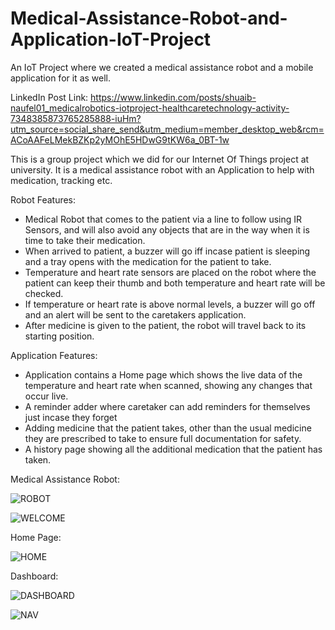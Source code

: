 # Medical-Assistance-Robot-and-Application-IoT-Project

An IoT Project where we created a medical assistance robot and a mobile application for it as well.

LinkedIn Post Link: https://www.linkedin.com/posts/shuaib-naufel01_medicalrobotics-iotproject-healthcaretechnology-activity-7348385873765285888-iuHm?utm_source=social_share_send&utm_medium=member_desktop_web&rcm=ACoAAFeLMekBZKp2yMOhE5HDwG9tKW6a_0BT-1w

This is a group project which we did for our Internet Of Things project at university. It is a medical assistance robot with
an Application to help with medication, tracking etc.

Robot Features:

- Medical Robot that comes to the patient via a line to follow using IR Sensors, and will also avoid any objects that are in the way when it is time to take their medication.
- When arrived to patient, a buzzer will go iff incase patient is sleeping and a tray opens with the medication for the patient to take.
- Temperature and heart rate sensors are placed on the robot where the patient can keep their thumb and both temperature and
  heart rate will be checked.
- If temperature or heart rate is above normal levels, a buzzer will go off and an alert will be sent to the caretakers application.
- After medicine is given to the patient, the robot will travel back to its starting position.

Application Features:

- Application contains a Home page which shows the live data of the temperature and heart rate when scanned, showing any changes that occur
  live.
- A reminder adder where caretaker can add reminders for themselves just incase they forget
- Adding medicine that the patient takes, other than the usual medicine they are prescribed to take to ensure full documentation for safety.
- A history page showing all the additional medication that the patient has taken.

Medical Assistance Robot:

![ROBOT](Images/robot.jpeg)

![WELCOME](Images/MedicalWelcome.png)

Home Page:

![HOME](Images/MedicalHome.png)

Dashboard:

![DASHBOARD](Images/MedicalDashboard.png)

![NAV](Images/nav.png)
